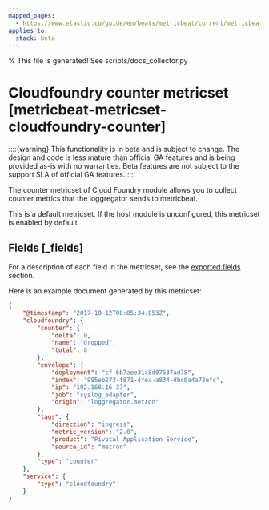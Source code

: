 ```yaml
---
mapped_pages:
  - https://www.elastic.co/guide/en/beats/metricbeat/current/metricbeat-metricset-cloudfoundry-counter.html
applies_to:
  stack: beta
---
```


% This file is generated! See scripts/docs_collector.py

# Cloudfoundry counter metricset [metricbeat-metricset-cloudfoundry-counter]

::::{warning}
This functionality is in beta and is subject to change. The design and code is less mature than official GA features and is being provided as-is with no warranties. Beta features are not subject to the support SLA of official GA features.
::::


The counter metricset of Cloud Foundry module allows you to collect counter metrics that the loggregator sends to metricbeat.

This is a default metricset. If the host module is unconfigured, this metricset is enabled by default.

## Fields [_fields]

For a description of each field in the metricset, see the [exported fields](/reference/metricbeat/exported-fields-cloudfoundry.md) section.

Here is an example document generated by this metricset:

```json
{
    "@timestamp": "2017-10-12T08:05:34.853Z",
    "cloudfoundry": {
        "counter": {
            "delta": 0,
            "name": "dropped",
            "total": 0
        },
        "envelope": {
            "deployment": "cf-6b7aee31c8d07637ad78",
            "index": "995eb273-f871-4fea-a834-dbc0a4a72efc",
            "ip": "192.168.16.37",
            "job": "syslog_adapter",
            "origin": "loggregator.metron"
        },
        "tags": {
            "direction": "ingress",
            "metric_version": "2.0",
            "product": "Pivotal Application Service",
            "source_id": "metron"
        },
        "type": "counter"
    },
    "service": {
        "type": "cloudfoundry"
    }
}
```
